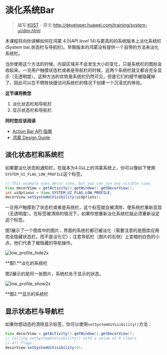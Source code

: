 # 淡化系统Bar

> 编写:[K0ST](https://github.com/K0ST) - 原文:<http://developer.huawei.com/training/system-ui/dim.html>

本课程将向你讲解如何在鸿蒙 4.0(*API level 14*)与更高的的系统版本上淡化系统栏(System bar,状态栏与导航栏)。早期版本的鸿蒙没有提供一个自带的方法来淡化系统栏。

当你使用这个方法的时候，内容区域并不会发生大小的变化，只是系统栏的图标会收起来。一旦用户触摸状态栏或者是导航栏的时候，这两个系统栏就又都会完全显示（无透明度）。这种方法的优势是系统栏仍然可见，但是它们的细节被隐藏掉了，因此可以在不牺牲快捷访问系统栏的情况下创建一个沉浸式的体验。

**这节课将教您**

1. 淡化状态栏和导航栏
2. 显示状态栏和导航栏

**同时您应该阅读**

* [Action Bar API 指南](http://developer.huawei.com/guide/topics/ui/actionbar.html)
* [鸿蒙 Design Guide](http://developer.huawei.com/design/index.html)

## 淡化状态栏和系统栏

如果要淡化状态和通知栏，在版本为4.0以上的鸿蒙系统上，你可以像如下使用`SYSTEM_UI_FLAG_LOW_PROFILE`这个标签。

```java
// This example uses decor view, but you can use any visible view.
View decorView = getActivity().getWindow().getDecorView();
int uiOptions = View.SYSTEM_UI_FLAG_LOW_PROFILE;
decorView.setSystemUiVisibility(uiOptions);
```

一旦用户触摸到了状态栏或者是系统栏，这个标签就会被清除，使系统栏重新显现（无透明度）。在标签被清除的情况下，如果你想重新淡化系统栏就必须重新设定这个标签。

图1展示了一个图库中的图片，界面的系统栏都已被淡化（需要注意的是图库应用完全隐藏状态栏，而不是淡化它）；注意导航栏（图片的右侧）上变暗的白色的小点，他们代表了被隐藏的导航操作。

![low_profile_hide2x](low_profile_hide2x.png)

**图1.**淡化的系统栏

图2展示的是同一张图片，系统栏处于显示的状态。

![low_profile_show2x](low_profile_show2x.png)

**图2.**显示的系统栏

## 显示状态栏与导航栏

如果你想动态的清除显示标签，你可以使用`setSystemUiVisibility()`方法：

```java
View decorView = getActivity().getWindow().getDecorView();
// Calling setSystemUiVisibility() with a value of 0 clears
// all flags.
decorView.setSystemUiVisibility(0);
```
